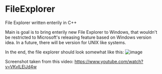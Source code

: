 # FileExplorer
File Explorer written enterily in C++

Main is goal is to bring enterily new File Explorer to Windows, that wouldn't be restricted to Microsoft's releasing feature based on Windows version idea.
In a future, there will be version for UNIX like systems.

In the end, the file explorer should look somewhat like this:
![image](https://user-images.githubusercontent.com/116524283/201412766-f156d107-ff1a-4bf5-9023-97ff2eec1c30.png)

Screenshot taken from this video:
https://www.youtube.com/watch?v=VKvILElJd4w
